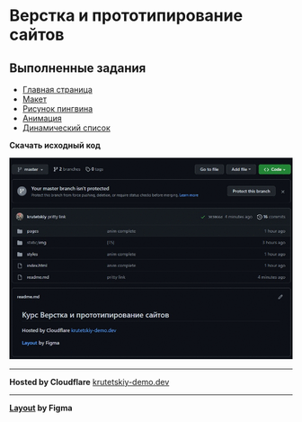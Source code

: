 # Верстка и прототипирование сайтов

## Выполненные задания

+ [Главная страница](https://github.com/krutetskiy/krutetskiy-demo/blob/master/index.html)
+ [Макет](https://www.figma.com/file/P8BbbdeSNWgihewHnyyWKq/krutetskiy-demo?node-id=0%3A1&t=AoIwPx8G9AJVoCpu-1)
+ [Рисунок пингвина](https://github.com/krutetskiy/krutetskiy-demo/blob/master/pages/ticket_1.html)
+ [Анимация](https://github.com/krutetskiy/krutetskiy-demo/blob/master/pages/ticket_2.html)
+ [Динамический список](https://github.com/krutetskiy/krutetskiy-demo/blob/master/pages/ticket_3.html)

__Скачать исходный код__

<img src="./static/readme/download.gif" width=600>

---

__Hosted by Cloudflare__ [krutetskiy-demo.dev](https://krutetskiy-demo.pages.dev/)

---

__[Layout](https://www.figma.com/file/P8BbbdeSNWgihewHnyyWKq/krutetskiy-demo?node-id=0%3A1&t=AoIwPx8G9AJVoCpu-1) by Figma__ 

